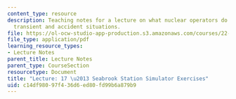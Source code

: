 ```yaml
---
content_type: resource
description: Teaching notes for a lecture on what nuclear operators do in normal and
  transient and accident situations.
file: https://ol-ocw-studio-app-production.s3.amazonaws.com/courses/22-091-nuclear-reactor-safety-spring-2008/c14df98097f436d6ed80fd99b6a879b9_MIT22_091S08_lec17note.pdf
file_type: application/pdf
learning_resource_types:
- Lecture Notes
parent_title: Lecture Notes
parent_type: CourseSection
resourcetype: Document
title: "Lecture: 17 \u2013 Seabrook Station Simulator Exercises"
uid: c14df980-97f4-36d6-ed80-fd99b6a879b9
---
```

